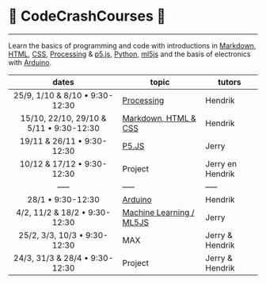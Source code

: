 # :rocket: CodeCrashCourses :new_moon_with_face:
___
Learn the basics of programming and code with introductions in [Markdown](https://en.wikipedia.org/wiki/Markdown), [HTML](https://en.wikipedia.org/wiki/HTML), [CSS](https://en.wikipedia.org/wiki/Cascading_Style_Sheets), [Processing](https://processing.org/) &amp; [p5.js](https://p5js.org/), [Python](https://en.wikipedia.org/wiki/Python_(programming_language)), [ml5js](https://ml5js.org/) and the basis of electronics with [Arduino](https://www.arduino.cc/).



dates | topic | tutors
 :---: | --- | ---
25/9, 1/10 & 8/10 • 9:30-12:30| [Processing](PROCESSING.md) | Hendrik
15/10, 22/10, 29/10 & 5/11 • 9:30-12:30 | [Markdown, HTML & CSS](MD-HTML-CSS.md) | Hendrik
19/11 & 26/11 • 9:30-12:30 | [P5.JS](P5JS.md) | Jerry
10/12 & 17/12 • 9:30-12:30 | Project | Jerry en Hendrik
––– | ––– |–––
 28/1 • 9:30-12:30 | [Arduino](ARDUINO.md) | Hendrik 
 4/2, 11/2 & 18/2 • 9:30-12:30 | [Machine Learning / ML5JS](ml5js.md) | Jerry
 25/2, 3/3, 10/3  • 9:30-12:30 | MAX | Jerry & Hendrik
 24/3, 31/3 & 28/4 • 9:30-12:30 | Project | Jerry & Hendrik
